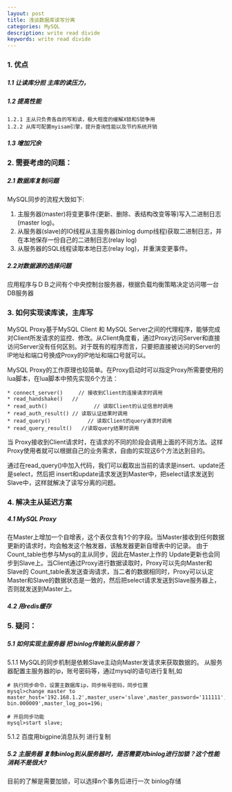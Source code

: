 ```yaml
---
layout: post
title: 浅谈数据库读写分离  
categories: MySQL
description: write read divide
keywords: write read divide
---
```




### 1. 优点

##### 1.1 让读库分担 主库的读压力，
##### 1.2 提高性能
    
    1.2.1 主从只负责各自的写和读，极大程度的缓解X锁和S锁争用
    1.2.2 从库可配置myisam引擎，提升查询性能以及节约系统开销
##### 1.3 增加冗余

### 2. 需要考虑的问题：

##### 2.1 数据库复制问题

MySQL同步的流程大致如下: 
1. 主服务器(master)将变更事件(更新、删除、表结构改变等等)写入二进制日志(master log)。 
2. 从服务器(slave)的IO线程从主服务器(binlog dump线程)获取二进制日志，并在本地保存一份自己的二进制日志(relay log) 
3. 从服务器的SQL线程读取本地日志(relay log)，并重演变更事件。

##### 2.2对数据源的选择问题

应用程序与ＤＢ之间有个中央控制台服务器，根据负载均衡策略决定访问哪一台DB服务器

### 3. 如何实现读库读，主库写

MySQL Proxy基于MySQL Client 和 MySQL Server之间的代理程序，能够完成对Client所发请求的监控、修改。从Client角度看，通过Proxy访问Server和直接访问Server没有任何区别。对于既有的程序而言，只要把直接被访问的Server的IP地址和端口号换成Proxy的IP地址和端口号就可以。

MySQL Proxy的工作原理也较简单。在Proxy启动时可以指定Proxy所需要使用的lua脚本，在lua脚本中预先实现6个方法： 

    * connect_server()     // 接收到Client的连接请求时调用 
    * read_handshake()   // 
    * read_auth()               // 读取Client的认证信息时调用 
    * read_auth_result() // 读取认证结果时调用 
    * read_query()            // 读取Client的query请求时调用 
    * read_query_result()   //读取query结果时调用 

当 Proxy接收到Client请求时，在请求的不同的阶段会调用上面的不同方法。这样Proxy使用者就可以根据自己的业务需求，自由的实现这6个方法达到目的。 

通过在read_query()中加入代码，我们可以截取出当前的请求是insert、update还是select，然后把 insert和update请求发送到Master中，把select请求发送到Slave中，这样就解决了读写分离的问题。

### 4. 解决主从延迟方案

##### 4.1 MySQL Proxy
在Master上增加一个自增表，这个表仅含有1个的字段。当Master接收到任何数据更新的请求时，均会触发这个触发器，该触发器更新自增表中的记录。
由于Count_table也参与Mysq的主从同步，因此在Master上作的 Update更新也会同步到Slave上。当Client通过Proxy进行数据读取时，Proxy可以先向Master和Slave的 Count_table表发送查询请求，当二者的数据相同时，Proxy可以认定 Master和Slave的数据状态是一致的，然后把select请求发送到Slave服务器上，否则就发送到Master上。

##### 4.2 用redis缓存

### 5. 疑问：
##### 5.1 如何实现主服务器 把 binlog传输到从服务器？
5.1.1 MySQL的同步机制是依赖Slave主动向Master发请求来获取数据的。
从服务器配置主服务器的ip，账号密码等，通过mysql的语句进行复制,如

```
# 执行同步命令，设置主数据库ip，同步帐号密码，同步位置 
mysql>change master to master_host='192.168.1.2',master_user='slave',master_password='111111',master_log_file='mysql-bin.000009',master_log_pos=196; 
 
# 开启同步功能 
mysql>start slave;
```

5.1.2 百度用bigpine消息队列 进行复制

##### 5.2 主服务器 复制binlog到从服务器时，是否需要对binlog进行加锁？这个性能消耗不是很大?
目前的了解是需要加锁，可以选择n个事务后进行一次 binlog存储